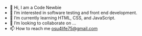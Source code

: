 - 👋 Hi, I am a Code Newbie 
- 👀 I’m interested in software testing and front end development. 
- 🌱 I’m currently learning HTML, CSS, and JavaScript. 
- 💞️ I’m looking to collaborate on ...
- 📫 How to reach me osu4life75@gmail.com

<!---
osu4life75/osu4life75 is a ✨ special ✨ repository because its `README.md` (this file) appears on your GitHub profile.
You can click the Preview link to take a look at your changes.
--->
